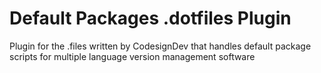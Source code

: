 # Default Packages .dotfiles Plugin

Plugin for the .files written by CodesignDev that handles default package scripts for multiple language version management software
